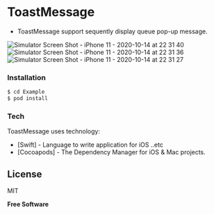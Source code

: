 # ToastMessage
  - ToastMessage support sequently display queue pop-up message.
  
![Simulator Screen Shot - iPhone 11 - 2020-10-14 at 22 31 40](https://user-images.githubusercontent.com/15699560/96003713-1c108180-0e6d-11eb-9226-57e81290dab4.png)
![Simulator Screen Shot - iPhone 11 - 2020-10-14 at 22 31 36](https://user-images.githubusercontent.com/15699560/96003720-1dda4500-0e6d-11eb-92f5-74c498970e5a.png)
![Simulator Screen Shot - iPhone 11 - 2020-10-14 at 22 31 27](https://user-images.githubusercontent.com/15699560/96003726-1fa40880-0e6d-11eb-8cdb-f012e7789b00.png)

### Installation
```sh
$ cd Example
$ pod install
```

### Tech
ToastMessage uses technology:

* [Swift] - Language to write application for iOS ..etc
* [Cocoapods] - The Dependency Manager for iOS & Mac projects.

License
----
MIT

**Free Software**


